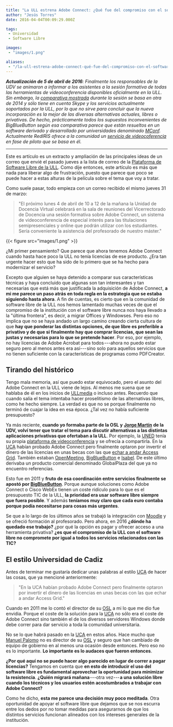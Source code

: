 ```yaml
---
title: "La ULL estrena Adobe Connect: ¿Qué fue del compromiso con el software libre?"
author: "Jesús Torres"
date: 2016-04-04T00:09:29.000Z

tags:
 - Universidad
 - Software Libre

images:
 - "images/1.png" 

aliases:
 - "/la-ull-estrena-adobe-connect-qué-fue-del-compromiso-con-el-software-libre-ee426ff7b522"
---
```


_**Actualización de 5 de abril de 2016**: Finalmente los responsables de la UDV se animaron a informar a los asistentes a la sesión formativa de todas las herramientas de videoconferencia disponibles oficialmente en la ULL._
_Sin embargo, la [comparativa mostrada](http://www.slideshare.net/cjgonza/videoconferencia-para-docencia) durante la sesión se basa en otra de 2014 y sólo tiene en cuenta Skype y los servicios actualmente soportados por la ULL, por lo que no sirve para concluir que la nueva incorporación es la mejor de las diversas alternativas actuales, libres o privativas._
_De hecho, prácticamente todos los supuestos inconvenientes de BigBlueButton según esa comparativa parece que están resueltos en un software derivado y desarrollado por universidades denominado [MConf](http://mconf.org/)._
_Actualmente RedIRIS ofrece a la comunidad un [servicio de videocoferencia](https://mconf.rediris.es/) en fase de piloto que se basa en él._

____

Este es artículo es un extracto y ampliación de las principales ideas de un correo que envié el pasado jueves a la lista de correo de la [Plataforma de Software Libre de la ULL](https://listas.osl.ull.es/wws/arc/plataforma).
Como dije entonces, este artículo es más que nada para liberar algo de frustración, puesto que parece que poco se puede hacer a estas alturas de la película sobre el tema que voy a tratar.

Como suele pasar, todo empieza con un correo recibido el mismo jueves 31 de marzo:

> "El próximo lunes 4 de abril de 10 a 12 de la mañana la Unidad de Docencia Virtual celebrará en la sala de reuniones del Vicerrectorado de Docencia una sesión formativa sobre Adobe Connect, un sistema de videoconferencia de especial interés para las titulaciones semipresenciales y online que podrán utilizar con los estudiantes.
> Sería conveniente la asistencia del profesorado de nuestro máster."

{{< figure src="images/1.png" >}}

¿Mi primer pensamiento? Que parece que ahora tenemos Adobe Connect cuando hasta hace poco la ULL no tenía licencias de ese producto.
¿Era tan urgente hacer esto que ha sido de lo primero que se ha hecho para modernizar el servicio?

Excepto que alguien se haya detenido a comparar sus características técnicas y haya concluido que algunas son tan interesantes y tan necesarias que está más que justificada la adquisición de Adobe Connect, **a mi me parece un paso atrás en toda regla en la estrategia que se estaba siguiendo hasta ahora**.
A fin de cuentas, es cierto que en la comunidad de software libre de la ULL nos hemos lamentado muchas veces de que el compromiso de la institución con el software libre nunca nos haya llevado a la "última frontera", es decir, a migrar Offices y Windowses.
Pero eso no implica que no se haya andado un largo camino creando cierta cultura de que **hay que ponderar las distintas opciones, de que libre es preferible a privativo y de que si finalmente hay que comprar licencias, que sean las justas y necesarias para lo que se pretende hacer**.
Por eso, por ejemplo, no hay licencias de Adobe Acrobat para todos ---ahora no puedo estar seguro pero al menos antes era así--- sino solo para aquellos servicios que no tienen suficiente con la características de programas como PDFCreator.

## Tirando del histórico

Tengo mala memoria, así que puedo estar equivocado, pero el asunto del Adobe Connect en la ULL viene de lejos.
Al menos me suena que se hablaba de él en los inicios de [ULLmedia](https://www.youtube.com/user/UniversidadLaLaguna) o incluso antes.
Recuerdo que cuando salía el tema intentaba hacer proselitismo de las alternativas libres, como he hecho siempre.
La verdad es que no se porque finalmente no terminó de cuajar la idea en esa época.
¿Tal vez no había suficiente presupuesto?

Ya más reciente, **cuando yo formaba parte de la OSL y** [**Jorge Martín**](http://jmargu.webs.ull.es/) **de la UDV, volví tener que tratar el tema para discutir alternativas a las distintas aplicaciones privativas que ofertaban a la ULL**.
Por ejemplo, la [UNED](http://www.uned.es/) tenía su propia [plataforma de videoconferencia](http://ieeexplore.ieee.org/xpls/abs_all.jsp?arnumber=6142995&tag=1) y se ofrecía a compartirla.
En la [UCA](http://www.uca.es/es/) habían probado Adobe Connect pero finalmente optaron por invertir el dinero de las licencias en unas becas con las que [echar a andar Access Grid](http://rodin.uca.es/xmlui/handle/10498/9778).
También estaban [OpenMeeting](http://openmeetings.apache.org/), [BigBlueButton](http://bigbluebutton.org/) e [Isabel](http://isabel.morfeo-project.org/lng/es/).
De este último derivaba un producto comercial denominado GlobalPlaza del que ya no encuentro referencias.

Esto fue en 2011 y **fruto de esa coordinación entre servicios finalmente se apostó por [BigBlueButton](http://bigbluebutton.org/)**.
Porque aunque soluciones como Adobe Connect o Cisco WebEx tienen un coste ridículo para lo que es el presupuesto TIC de la ULL, **la prioridad era usar software libre siempre que fuera posible**.
Y además **teníamos muy claro que cada euro contaba porque podía necesitarse para cosas más urgentes**.

Se que a lo largo de los últimos años se trabajó la integración con [Moodle](https://moodle.org/) y se ofreció formación al profesorado.
Pero ahora, en 2016 **¿dónde ha quedado ese trabajo?** ¿por qué la opción es pagar y ofrecer acceso a una herramienta privativa? **¿es que el compromiso de la ULL con el software libre no compromete por igual a todos los servicios relacionados con las TIC?**

## El estilo Universidad de Cadiz

Antes de terminar me gustaría dedicar unas palabras al estilo [UCA](http://www.uca.es/es/) de hacer las cosas, que ya mencioné anteriormente:

> "En la UCA habían probado Adobe Connect pero finalmente optaron por invertir el dinero de las licencias en unas becas con las que echar a andar Access Grid."

Cuando en 2011 me lo contó el director de su [OSL](http://servicio.uca.es/softwarelibre) a mi lo que me dio fue envidia.
Porque el coste de la solución para la [UCA](http://www.uca.es/es/) no sólo era el coste de Adobe Connect sino también el de los diversos servidores Windows donde debe correr para dar servicio a toda la comunidad universitaria.

No se lo que habrá pasado en la [UCA](http://www.uca.es/es/) en estos años.
Hace mucho que [Manuel Palomo](https://directorio.uca.es/cau/directorio.do?PERSONA=Manuel,Palomo,Duarte,D137) no es director de su [OSL](http://servicio.uca.es/softwarelibre) y seguro que han cambiado de equipo de gobierno en al menos una ocasión desde entonces.
Pero eso no es lo importante.
**Lo importante es lo audaces que fueron entonces**.

**¿Por qué aquí no se puede hacer algo parecido en lugar de correr a pagar licencias?** Tengamos en cuenta que **en esto de introducir el uso del software libre es fundamental aprovechar la oportunidad para minimizar la resistencia**.
**¿Quién migrará mañana** ---otra vez--- **a una solución libre cuando los técnicos y los usuarios estén acostumbrados a trabajar con Adobe Connect?**

Como he dicho, **esta me parece una decisión muy poco meditada**.
Otra oportunidad de apoyar el software libre que dejamos que se nos escurra entre los dedos por no tomar medidas para asegurarnos de que los distintos servicios funcionan alineados con los intereses generales de la institución.
